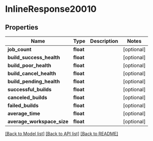 # InlineResponse20010

## Properties
Name | Type | Description | Notes
------------ | ------------- | ------------- | -------------
**job_count** | **float** |  | [optional] 
**build_success_health** | **float** |  | [optional] 
**build_poor_health** | **float** |  | [optional] 
**build_cancel_health** | **float** |  | [optional] 
**build_pending_health** | **float** |  | [optional] 
**successful_builds** | **float** |  | [optional] 
**canceled_builds** | **float** |  | [optional] 
**failed_builds** | **float** |  | [optional] 
**average_time** | **float** |  | [optional] 
**average_workspace_size** | **float** |  | [optional] 

[[Back to Model list]](../README.md#documentation-for-models) [[Back to API list]](../README.md#documentation-for-api-endpoints) [[Back to README]](../README.md)


